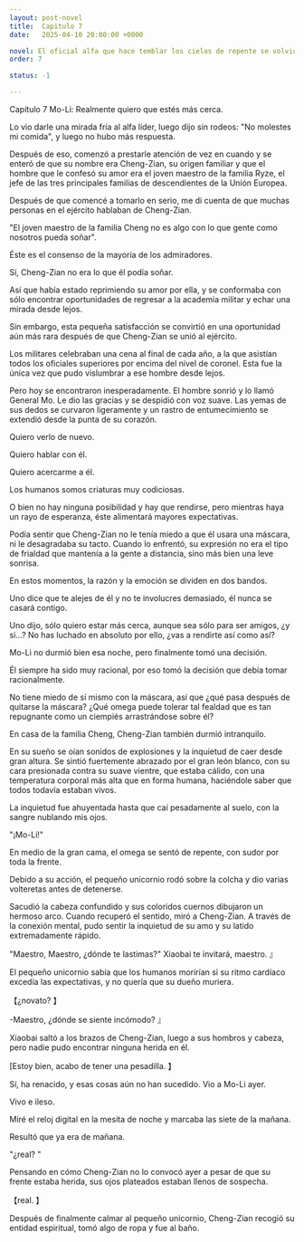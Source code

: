 ```yaml
---
layout: post-novel
title:  Capitulo 7
date:   2025-04-10 20:00:00 +0000

novel: El oficial alfa que hace temblar los cielos de repente se volvió dulce
order: 7

status: -1

---
```


Capítulo 7 Mo-Li: Realmente quiero que estés más cerca.

Lo vio darle una mirada fría al alfa líder, luego dijo sin rodeos: "No molestes mi comida", y luego no hubo más respuesta.

Después de eso, comenzó a prestarle atención de vez en cuando y se enteró de que su nombre era Cheng-Zian, su origen familiar y que el hombre que le confesó su amor era el joven maestro de la familia Ryze, el jefe de las tres principales familias de descendientes de la Unión Europea.

Después de que comencé a tomarlo en serio, me di cuenta de que muchas personas en el ejército hablaban de Cheng-Zian.

"El joven maestro de la familia Cheng no es algo con lo que gente como nosotros pueda soñar".

Éste es el consenso de la mayoría de los admiradores.

Sí, Cheng-Zian no era lo que él podía soñar.

Así que había estado reprimiendo su amor por ella, y se conformaba con sólo encontrar oportunidades de regresar a la academia militar y echar una mirada desde lejos.

Sin embargo, esta pequeña satisfacción se convirtió en una oportunidad aún más rara después de que Cheng-Zian se unió al ejército.

Los militares celebraban una cena al final de cada año, a la que asistían todos los oficiales superiores por encima del nivel de coronel. Esta fue la única vez que pudo vislumbrar a ese hombre desde lejos.

Pero hoy se encontraron inesperadamente. El hombre sonrió y lo llamó General Mo. Le dio las gracias y se despidió con voz suave. Las yemas de sus dedos se curvaron ligeramente y un rastro de entumecimiento se extendió desde la punta de su corazón.

Quiero verlo de nuevo.

Quiero hablar con él.

Quiero acercarme a él.

Los humanos somos criaturas muy codiciosas.

O bien no hay ninguna posibilidad y hay que rendirse, pero mientras haya un rayo de esperanza, éste alimentará mayores expectativas.

Podía sentir que Cheng-Zian no le tenía miedo a que él usara una máscara, ni le desagradaba su tacto. Cuando lo enfrentó, su expresión no era el tipo de frialdad que mantenía a la gente a distancia, sino más bien una leve sonrisa.

En estos momentos, la razón y la emoción se dividen en dos bandos.

Uno dice que te alejes de él y no te involucres demasiado, él nunca se casará contigo.

Uno dijo, sólo quiero estar más cerca, aunque sea sólo para ser amigos, ¿y si…? No has luchado en absoluto por ello, ¿vas a rendirte así como así?

Mo-Li no durmió bien esa noche, pero finalmente tomó una decisión.

Él siempre ha sido muy racional, por eso tomó la decisión que debía tomar racionalmente.

No tiene miedo de sí mismo con la máscara, así que ¿qué pasa después de quitarse la máscara? ¿Qué omega puede tolerar tal fealdad que es tan repugnante como un ciempiés arrastrándose sobre él?

En casa de la familia Cheng, Cheng-Zian también durmió intranquilo.

En su sueño se oían sonidos de explosiones y la inquietud de caer desde gran altura. Se sintió fuertemente abrazado por el gran león blanco, con su cara presionada contra su suave vientre, que estaba cálido, con una temperatura corporal más alta que en forma humana, haciéndole saber que todos todavía estaban vivos.

La inquietud fue ahuyentada hasta que caí pesadamente al suelo, con la sangre nublando mis ojos.

"¡Mo-Li!"

En medio de la gran cama, el omega se sentó de repente, con sudor por toda la frente.

Debido a su acción, el pequeño unicornio rodó sobre la colcha y dio varias volteretas antes de detenerse.

Sacudió la cabeza confundido y sus coloridos cuernos dibujaron un hermoso arco. Cuando recuperó el sentido, miró a Cheng-Zian. A través de la conexión mental, pudo sentir la inquietud de su amo y su latido extremadamente rápido.

"Maestro, Maestro, ¿dónde te lastimas?" Xiaobai te invitará, maestro. 』

El pequeño unicornio sabía que los humanos morirían si su ritmo cardíaco excedía las expectativas, y no quería que su dueño muriera.

【¿novato? 】

-Maestro, ¿dónde se siente incómodo? 』

Xiaobai saltó a los brazos de Cheng-Zian, luego a sus hombros y cabeza, pero nadie pudo encontrar ninguna herida en él.

[Estoy bien, acabo de tener una pesadilla. 】

Sí, ha renacido, y esas cosas aún no han sucedido. Vio a Mo-Li ayer.

Vivo e ileso.

Miré el reloj digital en la mesita de noche y marcaba las siete de la mañana.

Resultó que ya era de mañana.

"¿real? "

Pensando en cómo Cheng-Zian no lo convocó ayer a pesar de que su frente estaba herida, sus ojos plateados estaban llenos de sospecha.

【real. 】

Después de finalmente calmar al pequeño unicornio, Cheng-Zian recogió su entidad espiritual, tomó algo de ropa y fue al baño.





